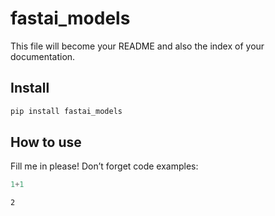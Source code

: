 fastai_models
================

<!-- WARNING: THIS FILE WAS AUTOGENERATED! DO NOT EDIT! -->

This file will become your README and also the index of your
documentation.

## Install

``` sh
pip install fastai_models
```

## How to use

Fill me in please! Don’t forget code examples:

``` python
1+1
```

    2
